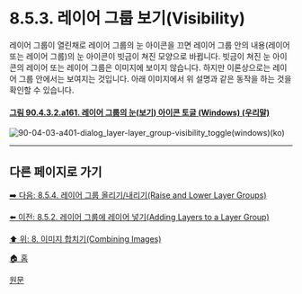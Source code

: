 # 8.5.3. 레이어 그룹 보기(Visibility)
레이어 그룹이 열린채로 레이어 그룹의 눈 아이콘을 끄면 레이어 그룹 안의 내용(레이어 또는 레이어 그룹)의 눈 아이콘이 빗금이 쳐진 모양으로 바뀝니다. 빗금이 쳐진 눈 아이콘의 레이어 또는 레이어 그룹은 이미지에 보이지 않습니다. 하지만 이론상으로는 레이어 그룹 안에서는 보여지는 것입니다. 아래 이미지에서 위 설명과 같은 동작을 하는 것을 확인할 수 있습니다.

<a id="90-04-03-02-a161"></a>

#### [그림 90.4.3.2.a161. 레이어 그룹의 눈(보기) 아이콘 토글 (Windows) (우리말)](./90-04-03-02-layer_group.md#90-04-03-02-a161)
![90-04-03-a401-dialog_layer-layer_group-visibility_toggle(windows)(ko)](https://github.com/wonder13662/gimp/assets/15767104/87e1b566-0587-45b8-83a3-e5e12a5bbf9b)

***

## 다른 페이지로 가기

[➡️ 다음: 8.5.4. 레이어 그룹 올리기/내리기(Raise and Lower Layer Groups)](./08-05-04-raise_n_lower_layer_groups.md)

[⬅️ 이전: 8.5.2. 레이어 그룹에 레이어 넣기(Adding Layers to a Layer Group)](./08-05-02-adding_layers_to_a_layer_group.md)

[⬆️ 위: 8. 이미지 합치기(Combining Images)](./08-00-combining-images.md)

[🏠 홈](./00-home.md)

[원문](https://docs.gimp.org/2.10/ko/gimp-layer-groups.html)
